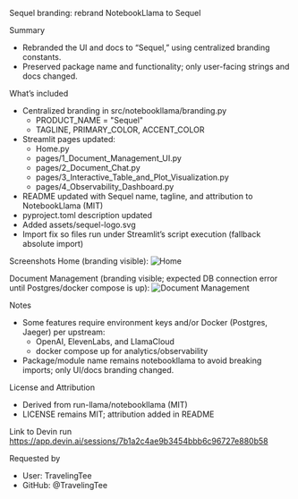 Sequel branding: rebrand NotebookLlama to Sequel

Summary
- Rebranded the UI and docs to “Sequel,” using centralized branding constants.
- Preserved package name and functionality; only user-facing strings and docs changed.

What’s included
- Centralized branding in src/notebookllama/branding.py
  - PRODUCT_NAME = "Sequel"
  - TAGLINE, PRIMARY_COLOR, ACCENT_COLOR
- Streamlit pages updated:
  - Home.py
  - pages/1_Document_Management_UI.py
  - pages/2_Document_Chat.py
  - pages/3_Interactive_Table_and_Plot_Visualization.py
  - pages/4_Observability_Dashboard.py
- README updated with Sequel name, tagline, and attribution to NotebookLlama (MIT)
- pyproject.toml description updated
- Added assets/sequel-logo.svg
- Import fix so files run under Streamlit’s script execution (fallback absolute import)

Screenshots
Home (branding visible):
![Home](/home/ubuntu/screenshots/localhost_8501_050923.png)

Document Management (branding visible; expected DB connection error until Postgres/docker compose is up):
![Document Management](/home/ubuntu/screenshots/localhost_8501_050907.png)

Notes
- Some features require environment keys and/or Docker (Postgres, Jaeger) per upstream:
  - OpenAI, ElevenLabs, and LlamaCloud
  - docker compose up for analytics/observability
- Package/module name remains notebookllama to avoid breaking imports; only UI/docs branding changed.

License and Attribution
- Derived from run-llama/notebookllama (MIT)
- LICENSE remains MIT; attribution added in README

Link to Devin run
https://app.devin.ai/sessions/7b1a2c4ae9b3454bbb6c96727e880b58

Requested by
- User: TravelingTee
- GitHub: @TravelingTee
